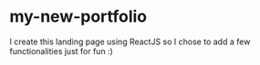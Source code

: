 # my-new-portfolio
I create this landing page using ReactJS so I chose to add a few functionalities just for fun :)
